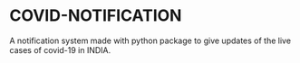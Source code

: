 # COVID-NOTIFICATION
A notification system made with python package to give updates of the live cases of covid-19 in INDIA.
